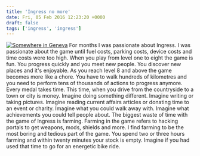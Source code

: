 ```yaml
---
title: 'Ingress no more'
date: Fri, 05 Feb 2016 12:23:20 +0000
draft: false
tags: ['ingress', 'ingress']
---
```


[![Somewhere in Geneva](http://www.main-vision.com/richard/blog/wp-content/uploads/2016/02/DSC_0031-300x225.jpg)](http://www.main-vision.com/richard/blog/wp-content/uploads/2016/02/DSC_0031.jpg) For months I was passionate about Ingress. I was passionate about the game until fuel costs, parking costs, device costs and time costs were too high. When you play from level one to eight the game is fun. You progress quickly and you meet new people. You discover new places and it's enjoyable. As you reach level 8 and above the game becomes more like a chore. You have to walk hundreds of kilometres and you need to perform tens of thousands of actions to progress anymore. Every medal takes time. This time, when you drive from the countryside to a town or city is money. Imagine doing something different. Imagine writing or taking pictures. Imagine reading current affairs articles or donating time to an event or charity. Imagine what you could walk away with. Imagine what achievements you could tell people about. The biggest waste of time with the game of Ingress is farming. Farming in the game refers to hacking portals to get weapons, mods, shields and more. I find farming to be the most boring and tedious part of the game. You spend two or three hours farming and within twenty minutes your stock is empty. Imagine if you had used that time to go for an energetic bike ride.